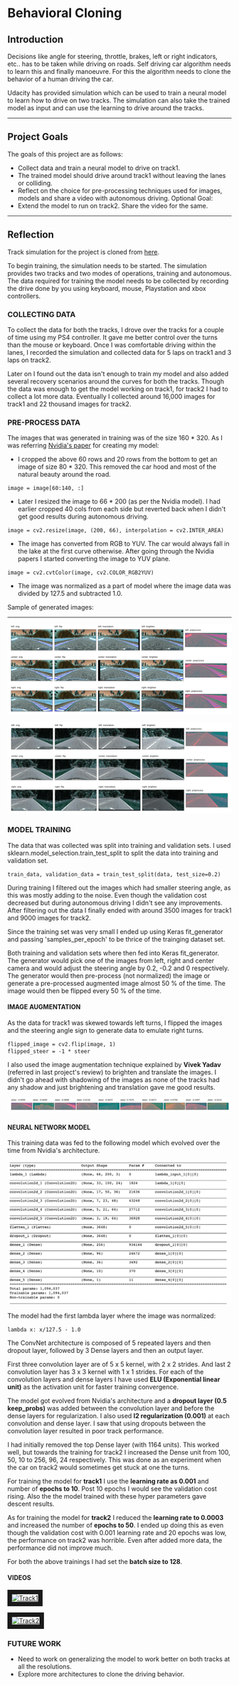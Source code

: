 # **Behavioral Cloning** 

## Introduction

Decisions like angle for steering, throttle, brakes, left or right indicators, etc.. has to be taken while driving on roads. Self driving car algorithm needs to learn this and finally manoeuvre. For this the algorithm needs to clone the behavior of a human driving the car.

Udacity has provided simulation which can be used to train a neural model to learn how to drive on two tracks. The simulation can also take the trained model as input and can use the learning to drive around the tracks.

----

## Project Goals

The goals  of this project are as follows:

* Collect data and train a neural model to drive on track1.
* The trained model should drive around track1 without leaving the lanes or colliding.
* Reflect on the choice for pre-processing techniques used for images, models and share a video with autonomous driving.
Optional Goal:
* Extend the model to run on track2. Share the video for the same.

---

## Reflection

Track simulation for the project is cloned from [here](https://github.com/udacity/self-driving-car-sim).

To begin training, the simulation needs to be started. The simulation provides two tracks and two modes of operations, training and autonomous.
The data required for training the model needs to be collected by recording the drive done by you using keyboard, mouse, Playstation and xbox controllers.


### COLLECTING DATA

To collect the data for both the tracks, I drove over the tracks for a couple of time using my PS4 controller. It gave me better control over the turns than the mouse or keyboard. Once I was comfortable driving within the lanes, I recorded the simulation and collected data for 5 laps on track1 and 3 laps on track2.

Later on I found out the data isn't enough to train my model and also added several recovery scenarios around the curves for both the tracks. Though the data was enough to get the model working on track1, for track2 I had to collect a lot more data. Eventually I collected around 16,000 images for track1 and 22 thousand images for track2.


### PRE-PROCESS DATA

The images that was generated in training was of the size 160 * 320. As I was referring [Nvidia's paper](http://images.nvidia.com/content/tegra/automotive/images/2016/solutions/pdf/end-to-end-dl-using-px.pdf) for creating my model:
* I cropped the above 60 rows and 20 rows from the bottom to get an image of size 80 * 320. This removed the car hood and most of the natural beauty around the road.
```
image = image[60:140, :]
```
* Later I resized the image to 66 * 200 (as per the Nvidia model). I had earlier cropped 40 cols from each side but reverted back when I didn't get good results during autonomous driving.
```
image = cv2.resize(image, (200, 66), interpolation = cv2.INTER_AREA)
```
* The image has converted from RGB to YUV. The car would always fall in the lake at the first curve otherwise. After going through the Nvidia papers I started converting the image to YUV plane.
```
image = cv2.cvtColor(image, cv2.COLOR_RGB2YUV)
```
* The image was normalized as a part of model where the image data was divided by 127.5 and subtracted 1.0.

Sample of generated images:

---

![@img01 Track1 | center | img01](./img/track1_imgs.png "img01: Track1 Images")

![@img02 Track2 | center | img02](./img/track2_imgs.png "img02: Track2 Images")

### MODEL TRAINING

The data that was collected was split into training and validation sets. I used sklearn.model_selection.train_test_split to split the data into training and validation set.
```
train_data, validation_data = train_test_split(data, test_size=0.2)
```
During training I filtered out the images which had smaller steering angle, as this was mostly adding to the noise. Even though the validation cost decreased but during autonomous driving I didn't see any improvements. After filtering out the data I finally ended with around 3500 images for track1 and 9000 images for track2.

Since the training set was very small I ended up using Keras fit_generator and passing 'samples_per_epoch' to be thrice of the trainging dataset set.

Both training and validation  sets where then fed into Keras fit_generator. The generator would pick one of the images from left, right and center camera and would adjust the steering angle by 0.2, -0.2 and 0 respectively. The generator would then pre-process (not normalized) the image or generate a pre-processed augmented image almost 50 % of the time. The image would then be flipped every 50 % of the time.

#### IMAGE AUGMENTATION

As the data for track1 was skewed towards left turns, I flipped the images and the steering angle sign to generate data to emulate right turns.
```
flipped_image = cv2.flip(image, 1)
flipped_steer = -1 * steer
```

I also used the image augmentation technique explained by **Vivek Yadav** (referred in last project's review) to brighten and translate the images. I didn't go ahead with shadowing of the images as none of the tracks had any shadow and just brightening and translation gave me good results.

![@img03 Generated Images | center | img03](./img/generated.png "img03: Generated Images")

#### NEURAL NETWORK MODEL

This training data was fed to the following model which evolved over the time from Nvidia's architecture.

![@img04 Model | center | img04](./img/model.png "img04: Neural Network Model")

The model had the first lambda layer where the image was normalized:
```
lambda x: x/127.5 - 1.0
```
The ConvNet architecture is composed of 5 repeated layers and then dropout layer, followed by 3 Dense layers and then an output layer.

First three convolution layer are of 5 x 5 kernel, with 2 x 2 strides. And last 2 convolution layer has 3 x 3 kernel with 1 x 1 strides. For each of the convolution layers and dense layers I have used **ELU (Exponential linear unit)** as the activation unit for faster training convergence.

The model got evolved from Nvidia's architecture and a **dropout layer (0.5 keep_probs)** was added between the convolution layer and before the dense layers for regularization. I also used **l2 regularization (0.001)** at each convolution and dense layer. I saw that using dropouts between the convolution layer resulted in poor track performance. 

I had initially removed the top Dense layer (with 1164 units). This worked well, but towards the training for track2 I increased the Dense unit from 100, 50, 10 to 256, 96, 24 respectively. This was done as an experiment when the car on track2 would sometimes get stuck at one the turns.

For training the model for **track1** I use the **learning rate as 0.001** and number of **epochs to 10**. Post 10 epochs I would see the validation cost rising. Also the the model trained with these hyper parameters gave descent results.

As for training the model for **track2** I reduced the **learning rate to 0.0003** and increased the number of **epochs to 50**. I ended up doing this as even though the validation cost with 0.001 learning rate and 20 epochs was low, the performance on track2 was horrible. Even after added more data, the performance did not improve much.

For both the above trainings I had set the **batch size to 128**. 

#### VIDEOS

<a href="http://www.youtube.com/watch?feature=player_embedded&v=DNcGFPeWzMs" target="_blank"><img src="http://img.youtube.com/vi/DNcGFPeWzMs/0.jpg" 
alt="Track1" width="320" height="240" border="10" /></a>

<a href="http://www.youtube.com/watch?feature=player_embedded&v=7dLvKufdfUE" target="_blank"><img src="http://img.youtube.com/vi/7dLvKufdfUE/0.jpg" 
alt="Track2" width="320" height="240" border="10" /></a>


### FUTURE WORK
* Need to work on generalizing the model to work better on both tracks at all the resolutions.
* Explore more architectures to clone the driving behavior.
